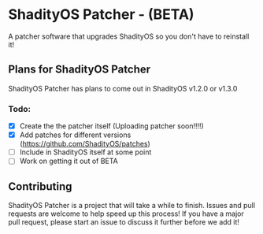 # ShadityOS Patcher - (BETA)
A patcher software that upgrades ShadityOS so you don't have to reinstall it!
## Plans for ShadityOS Patcher
ShadityOS Patcher has plans to come out in ShadityOS v1.2.0 or v1.3.0
### Todo:
- [x] Create the the patcher itself (Uploading patcher soon!!!!)
- [x] Add patches for different versions  (https://github.com/ShadityOS/patches)
- [ ] Include in ShadityOS itself at some point
- [ ] Work on getting it out of BETA

## Contributing
ShadityOS Patcher is a project that will take a while to finish. Issues and pull requests are welcome to help speed up this process! If you have a major pull request, please start an issue to discuss it further before we add it!
